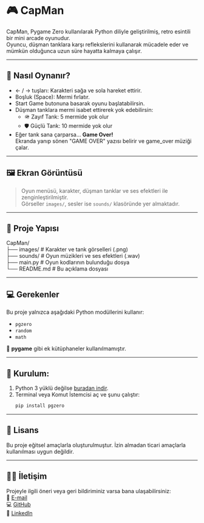 
# 🎮 CapMan

CapMan, Pygame Zero kullanılarak Python diliyle geliştirilmiş, retro esintili bir mini arcade oyunudur.  
Oyuncu, düşman tanklara karşı reflekslerini kullanarak mücadele eder ve mümkün olduğunca uzun süre hayatta kalmaya çalışır.

---

## 🚀 Nasıl Oynanır?

- ← / → tuşları: Karakteri sağa ve sola hareket ettirir.  
- Boşluk (Space): Mermi fırlatır.  
- Start Game butonuna basarak oyunu başlatabilirsin.  
- Düşman tanklara mermi isabet ettirerek yok edebilirsin:
  - 🪖 Zayıf Tank: 5 mermide yok olur  
  - 🛡️ Güçlü Tank: 10 mermide yok olur  
- Eğer tank sana çarparsa... **Game Over!**  
  Ekranda yanıp sönen "GAME OVER" yazısı belirir ve game_over müziği çalar.

---

## 🖼️ Ekran Görüntüsü

> Oyun menüsü, karakter, düşman tanklar ve ses efektleri ile zenginleştirilmiştir.  
> Görseller `images/`, sesler ise `sounds/` klasöründe yer almaktadır.

---

## 📁 Proje Yapısı

CapMan/  
├── images/        # Karakter ve tank görselleri (.png)  
├── sounds/        # Oyun müzikleri ve ses efektleri (.wav)  
├── main.py        # Oyun kodlarının bulunduğu dosya  
└── README.md      # Bu açıklama dosyası

---

## 💻 Gerekenler

Bu proje yalnızca aşağıdaki Python modüllerini kullanır:

- `pgzero`  
- `random`  
- `math`  

🚫 **pygame** gibi ek kütüphaneler kullanılmamıştır.

---

## 🔧 Kurulum:

1. Python 3 yüklü değilse [buradan indir](https://www.python.org/downloads/).  
2. Terminal veya Komut İstemcisi aç ve şunu çalıştır:
   ```bash
   pip install pgzero
   ```

---

## 📄 Lisans

Bu proje eğitsel amaçlarla oluşturulmuştur. İzin almadan ticari amaçlarla kullanılması uygun değildir.

---

## 🙋‍♂️ İletişim

Projeyle ilgili öneri veya geri bildiriminiz varsa bana ulaşabilirsiniz:  
📧 [E-mail](mailto:yavuz.colak@live.com)  
💻 [GitHub](https://github.com/yavuzcancolak)  
🔗 [LinkedIn](https://www.linkedin.com/in/yavuzcan-colak)
